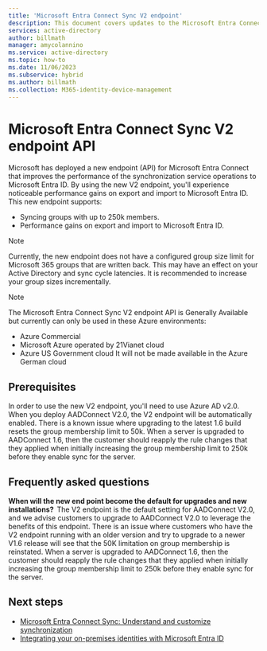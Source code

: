 ```yaml
---
title: 'Microsoft Entra Connect Sync V2 endpoint'
description: This document covers updates to the Microsoft Entra Connect Sync v2 endpoints API.
services: active-directory
author: billmath
manager: amycolannino
ms.service: active-directory
ms.topic: how-to
ms.date: 11/06/2023
ms.subservice: hybrid
ms.author: billmath
ms.collection: M365-identity-device-management
---
```


# Microsoft Entra Connect Sync V2 endpoint API 
Microsoft has deployed a new endpoint (API) for Microsoft Entra Connect that improves the performance of the synchronization service operations to Microsoft Entra ID. By using the new V2 endpoint, you'll experience noticeable performance gains on export and import to Microsoft Entra ID. This new endpoint supports:
    
 - Syncing groups with up to 250k members.
 - Performance gains on export and import to Microsoft Entra ID.
 
> [!NOTE]
> Currently, the new endpoint does not have a configured group size limit for Microsoft 365 groups that are written back. This may have an effect on your Active Directory and sync cycle latencies. It is recommended to increase your group sizes incrementally.  

>[!NOTE]
> The Microsoft Entra Connect Sync V2 endpoint API is Generally Available but currently can only be used in these Azure environments:
> - Azure Commercial
> - Microsoft Azure operated by 21Vianet cloud
> - Azure US Government cloud
> It will not be made available in the Azure German cloud

## Prerequisites  
In order to use the new V2 endpoint, you'll need to use Azure AD v2.0. When you deploy AADConnect V2.0, the V2 endpoint will be automatically enabled.
There is a known issue where upgrading to the latest 1.6 build resets the group membership limit to 50k. When a server is upgraded to AADConnect 1.6, then the customer should reapply the rule changes that they applied when initially increasing the group membership limit to 250k before they enable sync for the server. 

## Frequently asked questions  
 
**When will the new end point become the default for upgrades and new installations?**  
The V2 endpoint is the default setting for AADConnect V2.0, and we advise customers to upgrade to AADConnect V2.0 to leverage the benefits of this endpoint.
There is an issue where customers who have the V2 endpoint running with an older version and try to upgrade to a newer V1.6 release will see that the 50K limitation on group membership is reinstated. When a server is upgraded to AADConnect 1.6, then the customer should reapply the rule changes that they applied when initially increasing the group membership limit to 250k before they enable sync for the server. 

## Next steps

* [Microsoft Entra Connect Sync: Understand and customize synchronization](how-to-connect-sync-whatis.md)
* [Integrating your on-premises identities with Microsoft Entra ID](../whatis-hybrid-identity.md)
